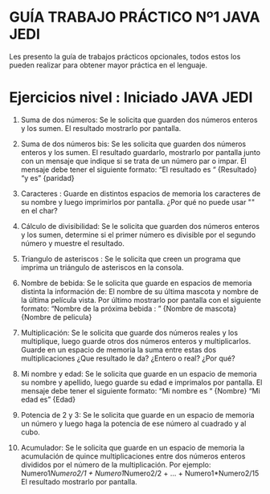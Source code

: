 # GUÍA TRABAJO PRÁCTICO Nº1 JAVA JEDI
Les presento la guía de trabajos prácticos opcionales, todos estos los pueden realizar para obtener mayor práctica en el lenguaje.
# Ejercicios nivel : Iniciado JAVA JEDI
1. Suma de dos números: Se le solicita que guarden dos números enteros y los
sumen. El resultado mostrarlo por pantalla.

2. Suma de dos números bis: Se les solicita que guarden dos números enteros y los
sumen. El resultado guardarlo, mostrarlo por pantalla junto con un mensaje que
indique si se trata de un número par o impar.
El mensaje debe tener el siguiente formato:
“El resultado es “ {Resultado} “y es” {paridad}

3. Caracteres : Guarde en distintos espacios de memoria los caracteres de su nombre
y luego imprimirlos por pantalla. ¿Por qué no puede usar "" en el char?

4. Cálculo de divisibilidad: Se le solicita que guarden dos números enteros y los
sumen, determine si el primer número es divisible por el segundo número y muestre
el resultado.

5. Triangulo de asteriscos : Se le solicita que creen un programa que imprima un
triángulo de asteriscos en la consola.

6. Nombre de bebida: Se le solicita que guarde en espacios de memoria distinta la
información de: El nombre de su última mascota y nombre de la última película
vista. Por último mostrarlo por pantalla con el siguiente formato:
“Nombre de la próxima bebida : ” {Nombre de mascota} {Nombre de pelicula}

7. Multiplicación: Se le solicita que guarde dos números reales y los multiplique, luego
guarde otros dos números enteros y multiplicarlos. Guarde en un espacio de
memoria la suma entre estas dos multiplicaciones ¿Que resultado le da? ¿Entero o
real? ¿Por qué?

8. Mi nombre y edad: Se le solicita que guarde en un espacio de memoria su nombre
y apellido, luego guarde su edad e imprimalos por pantalla.
El mensaje debe tener el siguiente formato:
“Mi nombre es “ {Nombre}
“Mi edad es” {Edad}

9. Potencia de 2 y 3: Se le solicita que guarde en un espacio de memoria un número y
luego haga la potencia de ese número al cuadrado y al cubo.

10. Acumulador: Se le solicita que guarde en un espacio de memoria la acumulación
de quince multiplicaciones entre dos números enteros divididos por el número de la
multiplicación. Por ejemplo:
Numero1*Numero2/1 + Numero1*Numero2/2 + … + Numero1*Numero2/15
El resultado mostrarlo por pantalla.
